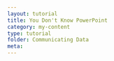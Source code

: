 ```yaml
---
layout: tutorial
title: You Don't Know PowerPoint
category: my-content
type: tutorial
folder: Communicating Data
meta:
---
```

